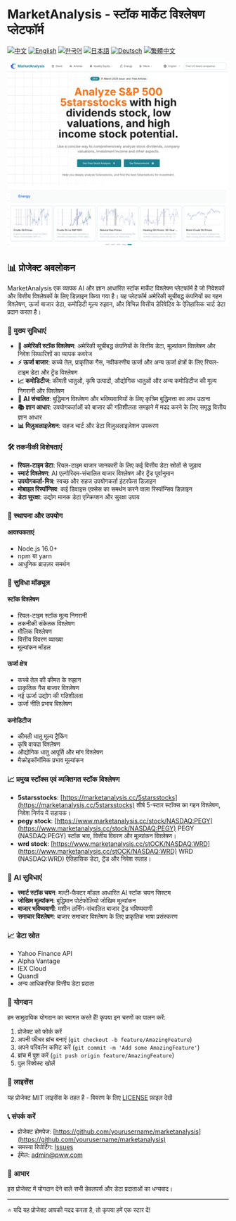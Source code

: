 # MarketAnalysis - स्टॉक मार्केट विश्लेषण प्लेटफॉर्म

[![中文](https://img.shields.io/badge/lang-中文-red.svg)](README.md)
[![English](https://img.shields.io/badge/lang-English-blue.svg)](README.en.md)
[![한국어](https://img.shields.io/badge/lang-한국어-green.svg)](README.ko.md)
[![日本語](https://img.shields.io/badge/lang-日本語-yellow.svg)](README.ja.md)
[![Deutsch](https://img.shields.io/badge/lang-Deutsch-orange.svg)](README.de.md)
[![繁體中文](https://img.shields.io/badge/lang-繁體中文-purple.svg)](README.zh-TW.md)

![MarketAnalysis Cover](market-analysis-cover.png)

## 📊 प्रोजेक्ट अवलोकन

MarketAnalysis एक व्यापक AI और ज्ञान आधारित स्टॉक मार्केट विश्लेषण प्लेटफॉर्म है जो निवेशकों और वित्तीय विश्लेषकों के लिए डिज़ाइन किया गया है। यह प्लेटफॉर्म अमेरिकी सूचीबद्ध कंपनियों का गहन विश्लेषण, ऊर्जा बाजार डेटा, कमोडिटी मूल्य रुझान, और विभिन्न वित्तीय डेरिवेटिव के ऐतिहासिक चार्ट डेटा प्रदान करता है।

### 🚀 मुख्य सुविधाएं

- **🏢 अमेरिकी स्टॉक विश्लेषण**: अमेरिकी सूचीबद्ध कंपनियों के वित्तीय डेटा, मूल्यांकन विश्लेषण और निवेश सिफारिशों का व्यापक कवरेज
- **⚡ ऊर्जा बाजार**: कच्चे तेल, प्राकृतिक गैस, नवीकरणीय ऊर्जा और अन्य ऊर्जा क्षेत्रों के लिए रियल-टाइम डेटा और ट्रेंड विश्लेषण
- **📈 कमोडिटीज**: कीमती धातुओं, कृषि उत्पादों, औद्योगिक धातुओं और अन्य कमोडिटीज की मूल्य निगरानी और विश्लेषण
- **🤖 AI संचालित**: बुद्धिमान विश्लेषण और भविष्यवाणियों के लिए कृत्रिम बुद्धिमत्ता का लाभ उठाना
- **📚 ज्ञान आधार**: उपयोगकर्ताओं को बाजार की गतिशीलता समझने में मदद करने के लिए समृद्ध वित्तीय ज्ञान आधार
- **📊 विज़ुअलाइज़ेशन**: सहज चार्ट और डेटा विज़ुअलाइज़ेशन उपकरण

### 🛠 तकनीकी विशेषताएं

- **रियल-टाइम डेटा**: रियल-टाइम बाजार जानकारी के लिए कई वित्तीय डेटा स्रोतों से जुड़ाव
- **स्मार्ट विश्लेषण**: AI एल्गोरिदम-संचालित बाजार विश्लेषण और ट्रेंड पूर्वानुमान
- **उपयोगकर्ता-मित्र**: स्वच्छ और सहज उपयोगकर्ता इंटरफेस डिज़ाइन
- **मोबाइल रिस्पॉन्सिव**: कई डिवाइस एक्सेस का समर्थन करने वाला रिस्पॉन्सिव डिज़ाइन
- **डेटा सुरक्षा**: उद्योग मानक डेटा एन्क्रिप्शन और सुरक्षा उपाय

### 🔧 स्थापना और उपयोग

#### आवश्यकताएं
- Node.js 16.0+
- npm या yarn
- आधुनिक ब्राउज़र समर्थन

### 📱 सुविधा मॉड्यूल

#### स्टॉक विश्लेषण
- रियल-टाइम स्टॉक मूल्य निगरानी
- तकनीकी संकेतक विश्लेषण
- मौलिक विश्लेषण
- वित्तीय विवरण व्याख्या
- मूल्यांकन मॉडल

#### ऊर्जा क्षेत्र
- कच्चे तेल की कीमत के रुझान
- प्राकृतिक गैस बाजार विश्लेषण
- नई ऊर्जा उद्योग की गतिशीलता
- ऊर्जा नीति प्रभाव विश्लेषण

#### कमोडिटीज
- कीमती धातु मूल्य ट्रैकिंग
- कृषि वायदा विश्लेषण
- औद्योगिक धातु आपूर्ति और मांग विश्लेषण
- मैक्रोइकॉनॉमिक प्रभाव मूल्यांकन

### 📈 प्रमुख स्टॉक्स एवं व्यक्तिगत स्टॉक विश्लेषण  

- **5starsstocks**: [https://marketanalysis.cc/5starsstocks](https://marketanalysis.cc/5starsstocks)
  शीर्ष 5-स्टार स्टॉक्स का गहन विश्लेषण, निवेश निर्णय में सहायक।
- **pegy stock**: [https://www.marketanalysis.cc/stock/NASDAQ:PEGY](https://www.marketanalysis.cc/stock/NASDAQ:PEGY)
  PEGY (NASDAQ:PEGY) स्टॉक भाव, वित्तीय विवरण और मूल्यांकन विश्लेषण।
- **wrd stock**: [https://www.marketanalysis.cc/stOCK/NASDAQ:WRD](https://www.marketanalysis.cc/stOCK/NASDAQ:WRD)
  WRD (NASDAQ:WRD) ऐतिहासिक डेटा, ट्रेंड और निवेश सलाह।

### 🔮 AI सुविधाएं

- **स्मार्ट स्टॉक चयन**: मल्टी-फैक्टर मॉडल आधारित AI स्टॉक चयन सिस्टम
- **जोखिम मूल्यांकन**: बुद्धिमान पोर्टफोलियो जोखिम मूल्यांकन
- **बाजार भविष्यवाणी**: मशीन लर्निंग-संचालित बाजार ट्रेंड भविष्यवाणी
- **समाचार विश्लेषण**: बाजार समाचार विश्लेषण के लिए प्राकृतिक भाषा प्रसंस्करण

### 📈 डेटा स्रोत

- Yahoo Finance API
- Alpha Vantage
- IEX Cloud
- Quandl
- अन्य आधिकारिक वित्तीय डेटा प्रदाता

### 🤝 योगदान

हम सामुदायिक योगदान का स्वागत करते हैं! कृपया इन चरणों का पालन करें:

1. प्रोजेक्ट को फोर्क करें
2. अपनी फीचर ब्रांच बनाएं (`git checkout -b feature/AmazingFeature`)
3. अपने परिवर्तन कमिट करें (`git commit -m 'Add some AmazingFeature'`)
4. ब्रांच में पुश करें (`git push origin feature/AmazingFeature`)
5. पुल रिक्वेस्ट खोलें

### 📄 लाइसेंस

यह प्रोजेक्ट MIT लाइसेंस के तहत है - विवरण के लिए [LICENSE](LICENSE) फ़ाइल देखें

### 📞 संपर्क करें

- प्रोजेक्ट होमपेज: [https://github.com/yourusername/marketanalysis](https://github.com/yourusername/marketanalysis)
- समस्या रिपोर्टिंग: [Issues](https://github.com/yourusername/marketanalysis/issues)
- ईमेल: admin@pww.com

### 🙏 आभार

इस प्रोजेक्ट में योगदान देने वाले सभी डेवलपर्स और डेटा प्रदाताओं का धन्यवाद।

---

⭐ यदि यह प्रोजेक्ट आपकी मदद करता है, तो कृपया हमें एक स्टार दें! 